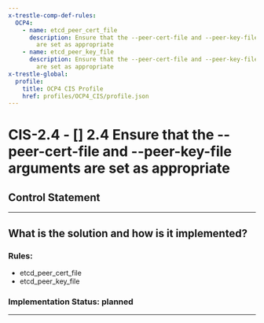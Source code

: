 ```yaml
---
x-trestle-comp-def-rules:
  OCP4:
    - name: etcd_peer_cert_file
      description: Ensure that the --peer-cert-file and --peer-key-file arguments
        are set as appropriate
    - name: etcd_peer_key_file
      description: Ensure that the --peer-cert-file and --peer-key-file arguments
        are set as appropriate
x-trestle-global:
  profile:
    title: OCP4 CIS Profile
    href: profiles/OCP4_CIS/profile.json
---
```


# CIS-2.4 - \[\] 2.4 Ensure that the --peer-cert-file and --peer-key-file arguments are set as appropriate

## Control Statement

______________________________________________________________________

## What is the solution and how is it implemented?

<!-- For implementation status enter one of: implemented, partial, planned, alternative, not-applicable -->

<!-- Note that the list of rules under ### Rules: is read-only and changes will not be captured after assembly to JSON -->

<!-- Add control implementation description here for control: CIS-2.4 -->

### Rules:

  - etcd_peer_cert_file
  - etcd_peer_key_file

### Implementation Status: planned

______________________________________________________________________
